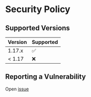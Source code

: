 # Security Policy

## Supported Versions

| Version | Supported          |
|---------|--------------------|
| 1.17.x  | :white_check_mark: |
| < 1.17  | :x:                |

## Reporting a Vulnerability

Open [issue](https://github.com/go-sdk/lib/issues/new?assignees=starudream&labels=bug&template=bug-report.md)

